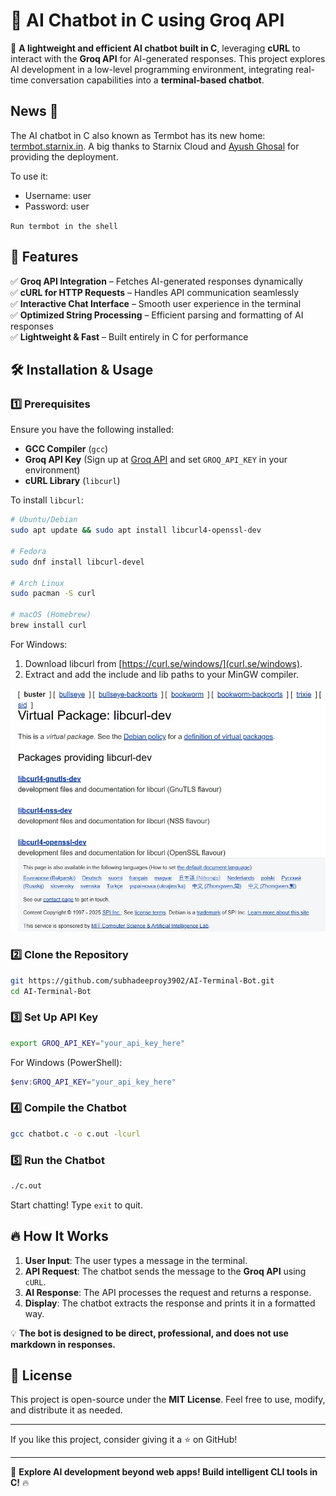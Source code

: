 # 🧠 AI Chatbot in C using Groq API  

🚀 **A lightweight and efficient AI chatbot built in C**, leveraging **cURL** to interact with the **Groq API** for AI-generated responses. This project explores AI development in a low-level programming environment, integrating real-time conversation capabilities into a **terminal-based chatbot**.

## News 🥳

The AI chatbot in C also known as Termbot has its new home: [termbot.starnix.in](https://termbot-subhadeep.starnix.in). A big thanks to Starnix Cloud and [Ayush Ghosal](https://github.com/Ayush786113) for providing the deployment.

To use it:

- Username: user
- Password: user

`Run termbot in the shell`

## 📌 Features

✅ **Groq API Integration** – Fetches AI-generated responses dynamically  
✅ **cURL for HTTP Requests** – Handles API communication seamlessly  
✅ **Interactive Chat Interface** – Smooth user experience in the terminal  
✅ **Optimized String Processing** – Efficient parsing and formatting of AI responses  
✅ **Lightweight & Fast** – Built entirely in C for performance

## 🛠️ Installation & Usage  

### 1️⃣ Prerequisites

Ensure you have the following installed:  

- **GCC Compiler** (`gcc`)
- **Groq API Key** (Sign up at [Groq API](https://groq.com/) and set `GROQ_API_KEY` in your environment)
- **cURL Library** (`libcurl`)  

To install `libcurl`:  

```sh
# Ubuntu/Debian
sudo apt update && sudo apt install libcurl4-openssl-dev

# Fedora
sudo dnf install libcurl-devel

# Arch Linux
sudo pacman -S curl

# macOS (Homebrew)
brew install curl
```

For Windows:

1. Download libcurl from [https://curl.se/windows/](curl.se/windows).
2. Extract and add the include and lib paths to your MinGW compiler.

![alt text](<image.jpg>)

### 2️⃣ Clone the Repository

```sh
git https://github.com/subhadeeproy3902/AI-Terminal-Bot.git
cd AI-Terminal-Bot
```

### 3️⃣ Set Up API Key

```sh
export GROQ_API_KEY="your_api_key_here"
```

For Windows (PowerShell):

```powershell
$env:GROQ_API_KEY="your_api_key_here"
```

### 4️⃣ Compile the Chatbot

```sh
gcc chatbot.c -o c.out -lcurl
```

### 5️⃣ Run the Chatbot

```sh
./c.out
```

Start chatting! Type `exit` to quit.

## 🔥 How It Works  

1. **User Input**: The user types a message in the terminal.  
2. **API Request**: The chatbot sends the message to the **Groq API** using `cURL`.  
3. **AI Response**: The API processes the request and returns a response.  
4. **Display**: The chatbot extracts the response and prints it in a formatted way.  

💡 **The bot is designed to be direct, professional, and does not use markdown in responses.**  

## 📜 License  

This project is open-source under the **MIT License**. Feel free to use, modify, and distribute it as needed.  

---

If you like this project, consider giving it a ⭐ on GitHub!  

---

🚀 **Explore AI development beyond web apps! Build intelligent CLI tools in C!** 🔥  
